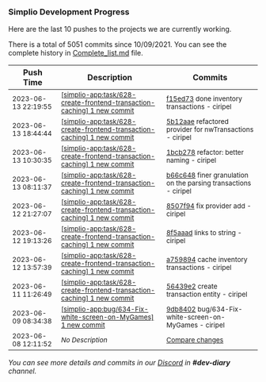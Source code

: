 
### Simplio Development Progress

Here are the last 10 pushes to the projects we are currently working.

There is a total of 5051 commits since 10/09/2021. You can see the complete history in
 [Complete_list.md](Complete_list.md) file.

| Push Time | Description | Commits |
| --- | --- | --- |
| <sub>2023-06-13 22:19:55</sub> | <sub>[[simplio-app:task/628\-create\-frontend\-transaction\-caching] 1 new commit](https://github.com/SimplioOfficial/simplio-app/commit/f15ed731b63f75dd240974febffbd9a072fe2d78)</sub> | <sub>[f15ed73](https://github.com/SimplioOfficial/simplio-app/commit/f15ed731b63f75dd240974febffbd9a072fe2d78) done inventory transactions - ciripel</sub> |
| <sub>2023-06-13 18:44:44</sub> | <sub>[[simplio-app:task/628\-create\-frontend\-transaction\-caching] 1 new commit](https://github.com/SimplioOfficial/simplio-app/commit/5b12aaeb5e3ae7a2e4e854b24799f9b0f6240c09)</sub> | <sub>[5b12aae](https://github.com/SimplioOfficial/simplio-app/commit/5b12aaeb5e3ae7a2e4e854b24799f9b0f6240c09) refactored provider for nwTransactions - ciripel</sub> |
| <sub>2023-06-13 10:30:35</sub> | <sub>[[simplio-app:task/628\-create\-frontend\-transaction\-caching] 1 new commit](https://github.com/SimplioOfficial/simplio-app/commit/1bcb27856971006be192a1e7e5081365b110a657)</sub> | <sub>[1bcb278](https://github.com/SimplioOfficial/simplio-app/commit/1bcb27856971006be192a1e7e5081365b110a657) refactor: better naming - ciripel</sub> |
| <sub>2023-06-13 08:11:37</sub> | <sub>[[simplio-app:task/628\-create\-frontend\-transaction\-caching] 1 new commit](https://github.com/SimplioOfficial/simplio-app/commit/b66c648ce81404e158c203d846bf9c1cd33c312d)</sub> | <sub>[b66c648](https://github.com/SimplioOfficial/simplio-app/commit/b66c648ce81404e158c203d846bf9c1cd33c312d) finer granulation on the parsing transactions - ciripel</sub> |
| <sub>2023-06-12 21:27:07</sub> | <sub>[[simplio-app:task/628\-create\-frontend\-transaction\-caching] 1 new commit](https://github.com/SimplioOfficial/simplio-app/commit/8507f946dbc063317d317409853a56210dc079f3)</sub> | <sub>[8507f94](https://github.com/SimplioOfficial/simplio-app/commit/8507f946dbc063317d317409853a56210dc079f3) fix provider add - ciripel</sub> |
| <sub>2023-06-12 19:13:26</sub> | <sub>[[simplio-app:task/628\-create\-frontend\-transaction\-caching] 1 new commit](https://github.com/SimplioOfficial/simplio-app/commit/8f5aaadfca6161280bb62772b2f7d6df6c1fe8b2)</sub> | <sub>[8f5aaad](https://github.com/SimplioOfficial/simplio-app/commit/8f5aaadfca6161280bb62772b2f7d6df6c1fe8b2) links to string - ciripel</sub> |
| <sub>2023-06-12 13:57:39</sub> | <sub>[[simplio-app:task/628\-create\-frontend\-transaction\-caching] 1 new commit](https://github.com/SimplioOfficial/simplio-app/commit/a759894f6e91f13c81eacc10728b8c3a9cd409ac)</sub> | <sub>[a759894](https://github.com/SimplioOfficial/simplio-app/commit/a759894f6e91f13c81eacc10728b8c3a9cd409ac) cache inventory transactions - ciripel</sub> |
| <sub>2023-06-11 11:26:49</sub> | <sub>[[simplio-app:task/628\-create\-frontend\-transaction\-caching] 1 new commit](https://github.com/SimplioOfficial/simplio-app/commit/56439e228407f6085dce33cce2568760a6867ade)</sub> | <sub>[56439e2](https://github.com/SimplioOfficial/simplio-app/commit/56439e228407f6085dce33cce2568760a6867ade) create transaction entity - ciripel</sub> |
| <sub>2023-06-09 08:34:38</sub> | <sub>[[simplio-app:bug/634\-Fix\-white\-screen\-on\-MyGames] 1 new commit](https://github.com/SimplioOfficial/simplio-app/commit/9db840222cdff11691599adf239a407f84e0229a)</sub> | <sub>[9db8402](https://github.com/SimplioOfficial/simplio-app/commit/9db840222cdff11691599adf239a407f84e0229a) bug/634-Fix-white-screen-on-MyGames - ciripel</sub> |
| <sub>2023-06-08 12:11:52</sub> | <sub>_No Description_</sub> | <sub>[Compare changes](https://github.com/SimplioOfficial/simplio-app/compare/0d42a33134fe...f917445cc0f2)</sub> |

_You can see more details and commits in our [Discord](https://discord.gg/aKhjuwZmdP) in **#dev-diary** channel._
